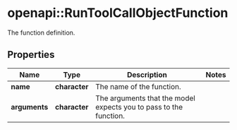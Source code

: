 # openapi::RunToolCallObjectFunction

The function definition.

## Properties
Name | Type | Description | Notes
------------ | ------------- | ------------- | -------------
**name** | **character** | The name of the function. | 
**arguments** | **character** | The arguments that the model expects you to pass to the function. | 


